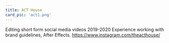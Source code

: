 ```yaml
---
title: ACT House
card_pic: 'act1.png'
---
```


Editing short form social media videos 2019-2020
Experience working with brand guidelines, After Effects.
https://www.instagram.com/theacthouse/
